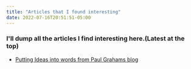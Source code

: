 ```yaml
---
title: "Articles that I found interesting"
date: 2022-07-16T20:51:51-05:00
---
```

### I'll dump all the articles I find interesting here.(Latest at the top)

- [Putting Ideas into words from Paul Grahams blog](http://paulgraham.com/words.html#f1n)

